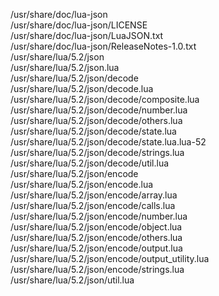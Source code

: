 /usr/share/doc/lua-json  
/usr/share/doc/lua-json/LICENSE  
/usr/share/doc/lua-json/LuaJSON.txt  
/usr/share/doc/lua-json/ReleaseNotes-1.0.txt  
/usr/share/lua/5.2/json  
/usr/share/lua/5.2/json.lua  
/usr/share/lua/5.2/json/decode  
/usr/share/lua/5.2/json/decode.lua  
/usr/share/lua/5.2/json/decode/composite.lua  
/usr/share/lua/5.2/json/decode/number.lua  
/usr/share/lua/5.2/json/decode/others.lua  
/usr/share/lua/5.2/json/decode/state.lua  
/usr/share/lua/5.2/json/decode/state.lua.lua-52  
/usr/share/lua/5.2/json/decode/strings.lua  
/usr/share/lua/5.2/json/decode/util.lua  
/usr/share/lua/5.2/json/encode  
/usr/share/lua/5.2/json/encode.lua  
/usr/share/lua/5.2/json/encode/array.lua  
/usr/share/lua/5.2/json/encode/calls.lua  
/usr/share/lua/5.2/json/encode/number.lua  
/usr/share/lua/5.2/json/encode/object.lua  
/usr/share/lua/5.2/json/encode/others.lua  
/usr/share/lua/5.2/json/encode/output.lua  
/usr/share/lua/5.2/json/encode/output\_utility.lua  
/usr/share/lua/5.2/json/encode/strings.lua  
/usr/share/lua/5.2/json/util.lua  
